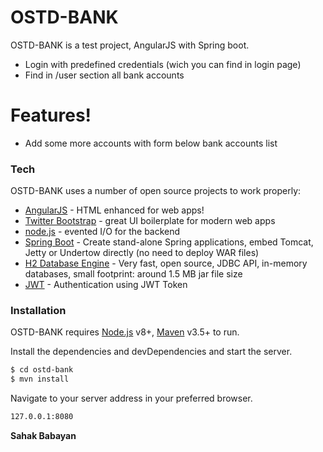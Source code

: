 # OSTD-BANK


OSTD-BANK is a test project, AngularJS with Spring boot.

  - Login with predefined credentials (wich you can find in login page)
  - Find in /user section all bank accounts


# Features!

  - Add some more accounts with form below bank accounts list

### Tech

OSTD-BANK uses a number of open source projects to work properly:

* [AngularJS] - HTML enhanced for web apps!
* [Twitter Bootstrap] - great UI boilerplate for modern web apps
* [node.js] - evented I/O for the backend
* [Spring Boot] - Create stand-alone Spring applications, embed Tomcat, Jetty or Undertow directly (no need to deploy WAR files)
* [H2 Database Engine] - Very fast, open source, JDBC API, in-memory databases, small footprint: around 1.5 MB jar file size
* [JWT] - Authentication using JWT Token


### Installation

OSTD-BANK requires [Node.js](https://nodejs.org/) v8+, [Maven](https://maven.apache.org/download.cgi) v3.5+ to run.

Install the dependencies and devDependencies and start the server.

```sh
$ cd ostd-bank
$ mvn install
```

Navigate to your server address in your preferred browser.

```sh
127.0.0.1:8080
```


**Sahak Babayan**

   [dill]: <https://github.com/joemccann/dillinger>
   [git-repo-url]: <https://github.com/joemccann/dillinger.git>
   [john gruber]: <http://daringfireball.net>
   [df1]: <http://daringfireball.net/projects/markdown/>
   [node.js]: <http://nodejs.org>
   [Twitter Bootstrap]: <http://twitter.github.com/bootstrap/>
   [@tjholowaychuk]: <http://twitter.com/tjholowaychuk>
   [AngularJS]: <http://angularjs.org>
   [H2 Database Engine]: <http://www.h2database.com>
   [Spring Boot]: <https://projects.spring.io/spring-boot/>
   [JWT]:  <https://jwt.io/>


